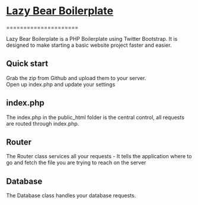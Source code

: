 # [Lazy Bear Boilerplate](https://github.com/lazybearonline/lazy-bear-boilerplate)
=====================

Lazy Bear Boilerplate is a PHP Boilerplate using Twitter Bootstrap. It is designed to make starting a basic website project faster and easier.

## Quick start

Grab the zip from Github and upload them to your server.<br>
Open up index.php and update your settings

## index.php

The index.php in the public_html folder is the central control, all requests are routed through index.php.

## Router

The Router class services all your requests - It tells the application where to go and fetch the file you are trying to reach on the server

## Database

The Database class handles your database requests.
